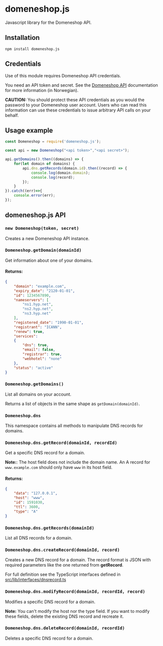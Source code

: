 # domeneshop.js

Javascript library for the Domeneshop API.

## Installation

```
npm install domeneshop.js
```

## Credentials

Use of this module requires Domeneshop API credentials.

You need an API token and secret. See the [Domeneshop API](https://api.domeneshop.no/docs/) documentation for more information (in Norwegian).

**CAUTION:** You should protect these API credentials as you would the password to your Domeneshop user account. Users who can read this information can use these credentials to issue arbitrary API calls on your behalf. 

## Usage example 

```javascript
const Domeneshop = require('domeneshop.js');

const api = new Domeneshop("<api token>","<api secret>");

api.getDomains().then((domains) => {
    for(let domain of domains) {
        api.dns.getRecords(domain.id).then((record) => {
            console.log(domain.domain);
            console.log(record);
        });
    }
}).catch((err)=>{
    console.error(err);
});
```

## domeneshop.js API

### `new Domeneshop(token, secret)`

Creates a new Domeneshop API instance.

### `Domeneshop.getDomain(domainId)`

Get information about one of your domains.

#### Returns:
```json
{
    "domain": "example.com",
    "expiry_date": "2120-01-01",
    "id": 1234567890,
    "nameservers": [ 
        "ns1.hyp.net", 
        "ns2.hyp.net", 
        "ns3.hyp.net" 
    ],
    "registered_date": "1990-01-01",
    "registrant": "ICANN",
    "renew": true,
    "services":
    { 
        "dns": true, 
        "email": false, 
        "registrar": true, 
        "webhotel": "none"
    },
    "status": "active"
}
```

### `Domeneshop.getDomains()`

List all domains on your account.

Returns a list of objects in the same shape as `getDomain(domainId)`.

### `Domeneshop.dns`

This namespace contains all methods to manipulate DNS records for domains.

### `Domeneshop.dns.getRecord(domainId, recordId)`

Get a specific DNS record for a domain.

**Note:**: The host field does not include the domain name. An A record for `www.example.com` should only have `www` in its host field.

#### Returns:
```json
{
    "data": "127.0.0.1",
    "host": "www",
    "id": 1591030,
    "ttl": 3600,
    "type": "A"
}
```

### `Domeneshop.dns.getRecords(domainId)`

List all DNS records for a domain.

### `Domeneshop.dns.createRecord(domainId, record)`

Creates a new DNS record for a domain. The record format is JSON with required parameters like the one returned from **getRecord**.

For full definition see the TypeScript interfaces defined in [src/lib/interfaces/dnsrecord.ts](src/lib/interfaces/dnsrecord.ts)

### `Domeneshop.dns.modifyRecord(domainId, recordId, record)`

Modifies a specific DNS record for a domain.

**Note:** You can't modify the host nor the type field. If you want to modify these fields, delete the existing DNS record and recreate it.

### `Domeneshop.dns.deleteRecord(domainId, recordId)`

Deletes a specific DNS record for a domain.
